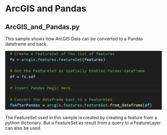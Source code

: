 # ArcGIS and Pandas

## ArcGIS_and_Pandas.py
This sample shows how ArcGIS Data can be converted to a Pandas dataframe and back.

![Pandas!!](../images/ArcGIS_And_Pandas.png)

The FeatureSet used in this sample is created by creating a feature from a python dictionary. But a FeatureSet as result from a query to a FeatureLayer can also be used.